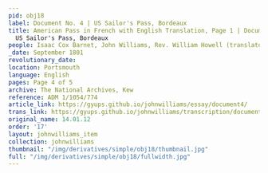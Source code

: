 ```yaml
---
pid: obj18
label: Document No. 4 | US Sailor's Pass, Bordeaux
title: American Pass in French with English Translation, Page 1 | Document No. 4 |
  US Sailor's Pass, Bordeaux
people: Isaac Cox Barnet, John Williams, Rev. William Howell (translator)
_date: September 1801
revolutionary_date:
location: Portsmouth
language: English
pages: Page 4 of 5
archive: The National Archives, Kew
reference: ADM 1/1054/774
article_link: https://gyups.github.io/johnwilliams/essay/document4/
trans_link: https://gyups.github.io/johnwilliams/transcription/document4/
original_name: 14.01.12
order: '17'
layout: johnwilliams_item
collection: johnwilliams
thumbnail: "/img/derivatives/simple/obj18/thumbnail.jpg"
full: "/img/derivatives/simple/obj18/fullwidth.jpg"
---
```

